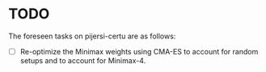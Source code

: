 # TODO
The foreseen tasks on pijersi-certu are as follows:

- [ ] Re-optimize the Minimax weights using CMA-ES to account for random setups and to account for Minimax-4.


